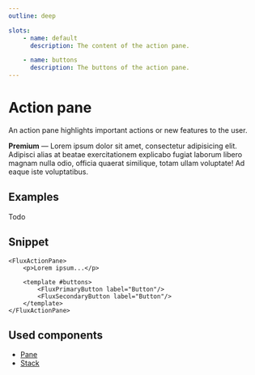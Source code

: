 ```yaml
---
outline: deep

slots:
    - name: default
      description: The content of the action pane.

    - name: buttons
      description: The buttons of the action pane.
---
```


<script
    lang="ts"
    setup>
    import { FluxActionPane, FluxPrimaryButton, FluxSecondaryButton } from '@basmilius/flux';
</script>

# Action pane

An action pane highlights important actions or new features to the user.

<Preview>
    <FluxActionPane>
        <p>
            <strong>Premium</strong> &mdash; Lorem ipsum dolor sit amet, consectetur adipisicing elit. Adipisci alias at beatae exercitationem explicabo fugiat laborum libero magnam nulla odio, officia quaerat similique, totam ullam voluptate! Ad eaque iste voluptatibus.
        </p>
        <template #buttons>
            <FluxPrimaryButton label="Upgrade now"/>
            <FluxSecondaryButton label="Dismiss"/>
        </template>
    </FluxActionPane>
</Preview>

<FrontmatterDocs/>

## Examples

Todo

## Snippet

```vue
<FluxActionPane>
    <p>Lorem ipsum...</p>
    
    <template #buttons>
        <FluxPrimaryButton label="Button"/>
        <FluxSecondaryButton label="Button"/>
    </template>
</FluxActionPane>
```

## Used components

- [Pane](./pane)
- [Stack](./layout/stack)
